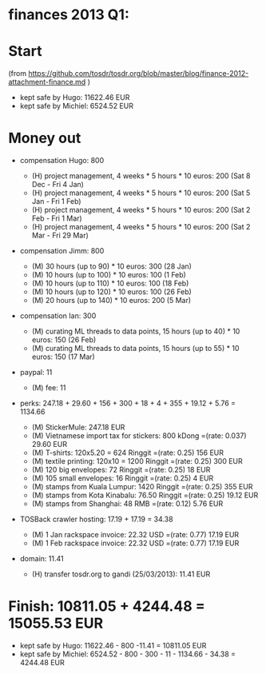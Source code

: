 # finances 2013 Q1:

# Start
(from https://github.com/tosdr/tosdr.org/blob/master/blog/finance-2012-attachment-finance.md )

* kept safe by Hugo: 11622.46 EUR
* kept safe by Michiel: 6524.52 EUR

# Money out

* compensation Hugo: 800

    * (H) project management, 4 weeks * 5 hours * 10 euros: 200 (Sat 8 Dec - Fri 4 Jan)
    * (H) project management, 4 weeks * 5 hours * 10 euros: 200 (Sat 5 Jan - Fri 1 Feb)
    * (H) project management, 4 weeks * 5 hours * 10 euros: 200 (Sat 2 Feb - Fri 1 Mar)
    * (H) project management, 4 weeks * 5 hours * 10 euros: 200 (Sat 2 Mar - Fri 29 Mar)


* compensation Jimm: 800

    * (M) 30 hours (up to 90) * 10 euros: 300 (28 Jan)
    * (M) 10 hours (up to 100) * 10 euros: 100 (1 Feb)
    * (M) 10 hours (up to 110) * 10 euros: 100 (18 Feb)
    * (M) 10 hours (up to 120) * 10 euros: 100 (26 Feb)
    * (M) 20 hours (up to 140) * 10 euros: 200 (5 Mar)


* compensation Ian: 300

    * (M) curating ML threads to data points, 15 hours (up to 40) * 10 euros: 150 (26 Feb)
    * (M) curating ML threads to data points, 15 hours (up to 55) * 10 euros: 150 (17 Mar)


* paypal: 11

    * (M) fee: 11


* perks: 247.18 + 29.60 + 156 + 300 + 18 + 4 + 355 + 19.12 + 5.76 = 1134.66
    * (M) StickerMule: 247.18 EUR
    * (M) Vietnamese import tax for stickers: 800 kDong =(rate: 0.037) 29.60 EUR
    * (M) T-shirts: 120x5.20 = 624 Ringgit =(rate: 0.25) 156 EUR
    * (M) textile printing: 120x10 = 1200 Ringgit =(rate: 0.25) 300 EUR
    * (M) 120 big envelopes: 72 Ringgit =(rate: 0.25) 18 EUR
    * (M) 105 small envelopes: 16 Ringgit =(rate: 0.25) 4 EUR
    * (M) stamps from Kuala Lumpur: 1420 Ringgit =(rate: 0.25) 355 EUR
    * (M) stamps from Kota Kinabalu: 76.50 Ringgit =(rate: 0.25) 19.12 EUR
    * (M) stamps from Shanghai: 48 RMB =(rate: 0.12) 5.76 EUR

  
* TOSBack crawler hosting: 17.19 + 17.19 = 34.38
    * (M) 1 Jan rackspace invoice: 22.32 USD =(rate: 0.77) 17.19 EUR
    * (M) 1 Feb rackspace invoice: 22.32 USD =(rate: 0.77) 17.19 EUR

* domain: 11.41
    * (H) transfer tosdr.org to gandi (25/03/2013): 11.41 EUR
  
# Finish: 10811.05 + 4244.48  = 15055.53 EUR

* kept safe by Hugo: 11622.46 - 800 -11.41 = 10811.05 EUR
* kept safe by Michiel: 6524.52 - 800 - 300 - 11 - 1134.66 - 34.38 =  4244.48 EUR

